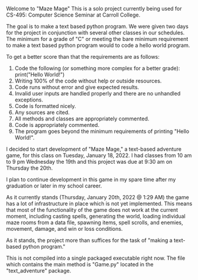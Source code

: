 Welcome to "Maze Mage"
This is a solo project currently being used for CS-495: Computer Science Seminar at Carroll College.

The goal is to make a text based python program. We were given two days for the project in conjunction with several other classes in our schedules.
The minimum for a grade of "C" or meeting the bare minimum requirement to make a text based python program would to code a hello world program.

To get a better score than that the requirements are as follows:
1. Code the following (or something more complex for a better grade): print("Hello World!")
2. Writing 100% of the code without help or outside resources.
3. Code runs without error and give expected results.
4. Invalid user inputs are handled properly and there are no unhandled exceptions.
5. Code is formatted nicely.
6. Any sources are cited.
7. All methods and classes are appropriately commented.
8. Code is appropriately commented.
9. The program goes beyond the minimum requirements of printing "Hello World!".

I decided to start development of "Maze Mage," a text-based adventure game, for this class on Tuesday, January 18, 2022.
I had classes from 10 am to 9 pm Wednesday the 19th and this project was due at 9:30 am on Thursday the 20th.

I plan to continue development in this game in my spare time after my graduation or later in my school career.

As it currently stands (Thursday, January 20th, 2022 @ 1:29 AM) the game has a lot of infrastructure in place which is not yet implemented.
This means that most of the functionality of the game does not work at the current moment, including casting spells, generating the world, loading individual maze rooms from a data file, spawning items, spell scrolls, and enemies, movement, damage, and win or loss conditions.

As it stands, the project more than suffices for the task of "making a text-based python program."

This is not compiled into a single packaged executable right now. The file which contains the main method is "Game.py" located in the "text_adventure" package.
